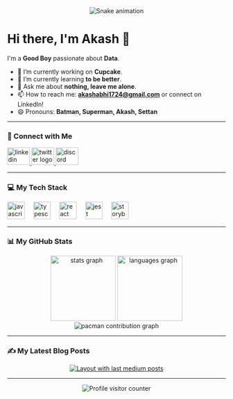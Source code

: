 <!-- 
  The snake animation is a great eye-catcher at the top!
-->
<div align="center">
  <img src="https://raw.githubusercontent.com/akash-1724/akash-1724/output/snake.svg" alt="Snake animation" />
</div>

# Hi there, I'm Akash 👋

I'm a **Good Boy** passionate about **Data**.

- 🔭 I’m currently working on **Cupcake**.
- 🌱 I’m currently learning **to be better**.
- 💬 Ask me about **nothing, leave me alone**.
- 📫 How to reach me: **akashabhi1724@gmail.com** or connect on LinkedIn!
- 😄 Pronouns: **Batman, Superman, Akash, Settan**

---

### 🤝 Connect with Me

<div align="left">
  <a href="https://linkedin.com/in/akashani" target="_blank">
    <img src="https://raw.githubusercontent.com/maurodesouza/profile-readme-generator/master/src/assets/icons/social/linkedin/default.svg" width="52" height="40" alt="linkedin logo" />
  </a>
  <a href="https://x.com/akash_ani95273" target="_blank">
    <img src="https://raw.githubusercontent.com/maurodesouza/profile-readme-generator/master/src/assets/icons/social/twitter/default.svg" width="52" height="40" alt="twitter logo" />
  </a>
  <a href="https://discord.com/users/akash_ani" target="_blank">
    <img src="https://raw.githubusercontent.com/maurodesouza/profile-readme-generator/master/src/assets/icons/social/discord/default.svg" width="52" height="40" alt="discord logo" />
  </a>
</div>

---

### 💻 My Tech Stack

<div align="left">
  <img src="https://cdn.jsdelivr.net/gh/devicons/devicon/icons/javascript/javascript-original.svg" height="40" alt="javascript logo" />
  <img width="12" />
  <img src="https://cdn.jsdelivr.net/gh/devicons/devicon/icons/typescript/typescript-original.svg" height="40" alt="typescript logo" />
  <img width="12" />
  <img src="https://cdn.jsdelivr.net/gh/devicons/devicon/icons/react/react-original.svg" height="40" alt="react logo" />
  <img width="12" />
  <img src="https://cdn.jsdelivr.net/gh/devicons/devicon/icons/jest/jest-plain.svg" height="40" alt="jest logo" />
  <img width="12" />
  <img src="https://cdn.jsdelivr.net/gh/devicons/devicon/icons/storybook/storybook-original.svg" height="40" alt="storybook logo" />
  <!-- Add any other technologies you use! -->
</div>

---

### 📊 My GitHub Stats

<div align="center">
  <img src="https://github-readme-stats.vercel.app/api?username=akash-1724&hide_title=false&hide_rank=false&show_icons=true&include_all_commits=true&count_private=true&disable_animations=false&theme=dracula&locale=en&hide_border=false" height="150" alt="stats graph" />
  <img src="https://github-readme-stats.vercel.app/api/top-langs?username=akash-1724&locale=en&hide_title=false&layout=compact&card_width=320&langs_count=5&theme=dracula&hide_border=false" height="150" alt="languages graph" />
</div>

<div align="center">
  <picture>
    <source media="(prefers-color-scheme: dark)" srcset="https://raw.githubusercontent.com/akash-1724/akash-1724/output/pacman-contribution-graph-dark.svg">
    <source media="(prefers-color-scheme: light)" srcset="https://raw.githubusercontent.com/akash-1724/akash-1724/output/pacman-contribution-graph.svg">
    <img alt="pacman contribution graph" src="https://raw.githubusercontent.com/akash-1724/akash-1724/output/pacman-contribution-graph.svg">
  </picture>
</div>

---

### ✍️ My Latest Blog Posts

<!-- BLOG-POST-LIST:START -->
<div align="center">
  <a href="https://github-read-medium-git-main.pahlevikun.vercel.app/latest?limit=4">
    <img src="https://github-read-medium-git-main.pahlevikun.vercel.app/latest?limit=4" alt="Layout with last medium posts" />
  </a>
</div>
<!-- BLOG-POST-LIST:END -->

---

<div align="center">
  <img src="https://profile-counter.glitch.me/akash-1724/count.svg?" alt="Profile visitor counter" />
</div>
